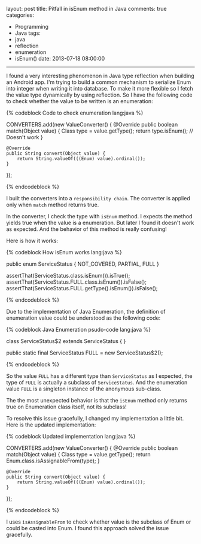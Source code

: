 layout: post
title: Pitfall in isEnum method in Java
comments: true
categories:
  - Programming
  - Java
tags:
  - java
  - reflection
  - enumeration
  - isEnum()
date: 2013-07-18 08:00:00
---
I found a very interesting phenomenon in Java type reflection when building an Android app.
I'm trying to build a common mechanism to serialize Enum into integer when writing it into database. To make it more flexible so I fetch the value type dynamically by using reflection. So I have the following code to check whether the value to be written is an enumeration:

{% codeblock Code to check enumeration lang:java %}

CONVERTERS.add(new ValueConverter() {
    @Override
    public boolean match(Object value) {
        Class type = value.getType();
        return type.isEnum(); // Doesn't work
    }

    @Override
    public String convert(Object value) {
        return String.valueOf(((Enum) value).ordinal());
    }
});

{% endcodeblock %}

I built the converters into a `responsibility chain`. The converter is applied only when `match` method returns true.

In the converter, I check the type with `isEnum` method. I expects the method yields true when the value is a enumeration. But later I found it doesn't work as expected. And the behavior of this method is really confusing!

Here is how it works:

{% codeblock How isEnum works lang:java %}

public enum ServiceStatus {
  NOT_COVERED,
  PARTIAL,
  FULL
}

assertThat(ServiceStatus.class.isEnum()).isTrue();
assertThat(ServiceStatus.FULL.class.isEnum()).isFalse();
assertThat(ServiceStatus.FULL.getType().isEnum()).isFalse();

{% endcodeblock %}

Due to the implementation of Java Enumeration, the definition of enumeration value could be understood as the following code:

{% codeblock Java Enumeration psudo-code lang:java %}

class ServiceStatus$2 extends ServiceStatus {
}

public static final ServiceStatus FULL = new ServiceStatus$2();

{% endcodeblock %}

So the value `FULL` has a different type than `ServiceStatus` as I expected, the type of `FULL` is actually a subclass of `ServiceStatus`. And the enumeration value `FULL` is a singleton instance of the anonymous sub-class.

The the most unexpected behavior is that the `isEnum` method only returns true on Enumeration class itself, not its subclass!

To resolve this issue gracefully, I changed my implementation a little bit. Here is the updated implementation:

{% codeblock Updated implementation lang:java %}

CONVERTERS.add(new ValueConverter() {
    @Override
    public boolean match(Object value) {
        Class type = value.getType();
        return Enum.class.isAssignableFrom(type);
    }

    @Override
    public String convert(Object value) {
        return String.valueOf(((Enum) value).ordinal());
    }
});

{% endcodeblock %}

I uses `isAssignableFrom` to check whether value is the subclass of Enum or could be casted into Enum. I found this approach solved the issue gracefully.
